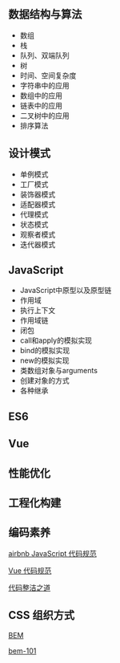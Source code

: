 ## 数据结构与算法

  * 数组
  * 栈
  * 队列、双端队列
  * 树
  * 时间、空间复杂度
  * 字符串中的应用
  * 数组中的应用
  * 链表中的应用
  * 二叉树中的应用
  * 排序算法

## 设计模式

  * 单例模式
  * 工厂模式
  * 装饰器模式
  * 适配器模式
  * 代理模式
  * 状态模式
  * 观察者模式
  * 迭代器模式

## JavaScript 

  * JavaScript中原型以及原型链
  * 作用域
  * 执行上下文
  * 作用域链
  * 闭包
  * call和apply的模拟实现
  * bind的模拟实现
  * new的模拟实现
  * 类数组对象与arguments
  * 创建对象的方式
  * 各种继承

## ES6
## Vue
## 性能优化
## 工程化构建
## 编码素养

[airbnb JavaScript 代码规范](https://github.com/airbnb/javascript)

[Vue 代码规范](https://github.com/wangjing013/blog/issues/24)

[代码整洁之道](https://github.com/ryanmcdermott/clean-code-javascript)

## CSS 组织方式

[BEM](http://getbem.com/introduction/)

[bem-101](https://css-tricks.com/bem-101/)
